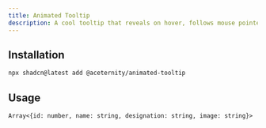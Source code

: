 ```yaml
---
title: Animated Tooltip
description: A cool tooltip that reveals on hover, follows mouse pointer
---
```


## Installation

```bash
npx shadcn@latest add @aceternity/animated-tooltip
```

## Usage

```tsx showLineNumbers
Array<{id: number, name: string, designation: string, image: string}>
```
